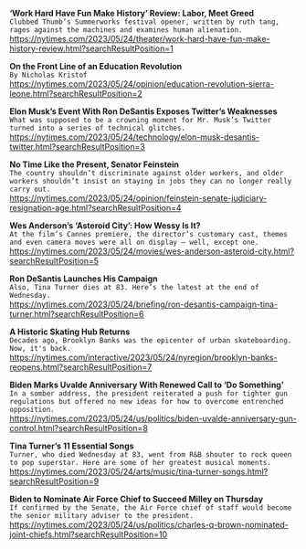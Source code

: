 **‘Work Hard Have Fun Make History’ Review: Labor, Meet Greed**\
`Clubbed Thumb’s Summerworks festival opener, written by ruth tang, rages against the machines and examines human alienation.`\
https://nytimes.com/2023/05/24/theater/work-hard-have-fun-make-history-review.html?searchResultPosition=1

**On the Front Line of an Education Revolution**\
`By Nicholas Kristof`\
https://nytimes.com/2023/05/24/opinion/education-revolution-sierra-leone.html?searchResultPosition=2

**Elon Musk’s Event With Ron DeSantis Exposes Twitter’s Weaknesses**\
`What was supposed to be a crowning moment for Mr. Musk’s Twitter turned into a series of technical glitches.`\
https://nytimes.com/2023/05/24/technology/elon-musk-desantis-twitter.html?searchResultPosition=3

**No Time Like the Present, Senator Feinstein**\
`The country shouldn’t discriminate against older workers, and older workers shouldn’t insist on staying in jobs they can no longer really carry out.`\
https://nytimes.com/2023/05/24/opinion/feinstein-senate-judiciary-resignation-age.html?searchResultPosition=4

**Wes Anderson’s ‘Asteroid City’: How Wessy Is It?**\
`At the film’s Cannes premiere, the director’s customary cast, themes and even camera moves were all on display — well, except one.`\
https://nytimes.com/2023/05/24/movies/wes-anderson-asteroid-city.html?searchResultPosition=5

**Ron DeSantis Launches His Campaign**\
`Also, Tina Turner dies at 83. Here’s the latest at the end of Wednesday.`\
https://nytimes.com/2023/05/24/briefing/ron-desantis-campaign-tina-turner.html?searchResultPosition=6

**A Historic Skating Hub Returns**\
`Decades ago, Brooklyn Banks was the epicenter of urban skateboarding. Now, it's back. `\
https://nytimes.com/interactive/2023/05/24/nyregion/brooklyn-banks-reopens.html?searchResultPosition=7

**Biden Marks Uvalde Anniversary With Renewed Call to ‘Do Something’**\
`In a somber address, the president reiterated a push for tighter gun regulations but offered no new ideas for how to overcome entrenched opposition.`\
https://nytimes.com/2023/05/24/us/politics/biden-uvalde-anniversary-gun-control.html?searchResultPosition=8

**Tina Turner’s 11 Essential Songs**\
`Turner, who died Wednesday at 83, went from R&B shouter to rock queen to pop superstar. Here are some of her greatest musical moments.`\
https://nytimes.com/2023/05/24/arts/music/tina-turner-songs.html?searchResultPosition=9

**Biden to Nominate Air Force Chief to Succeed Milley on Thursday**\
`If confirmed by the Senate, the Air Force chief of staff would become the senior military adviser to the president.`\
https://nytimes.com/2023/05/24/us/politics/charles-q-brown-nominated-joint-chiefs.html?searchResultPosition=10

